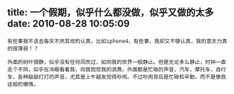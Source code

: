 title: 一个假期，似乎什么都没做，似乎又做的太多
date: 2010-08-28 10:05:09
---

    有些事我不该去每天不厌其烦的认真，比如iphone4，有些事，我却又不够认真，我的意志力真的很薄弱！？

    外面的树叶很静，似乎没有任何风吹过，如同我的世界一般静止。但是无论多么静止，时钟一直走个不同，似乎在冷眼看着我，向我抱怨我的浪费。外面都是忙碌的声音，汽车，摩托车，自行车，各种敲敲打打的声音，尤其是上午越发觉得吵闹。不过吵闹背后是忙碌和辛勤，而不是像我这般的懒惰。